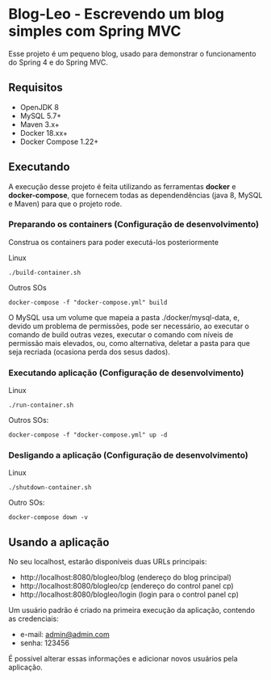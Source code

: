 # Blog-Leo - Escrevendo um blog simples com Spring MVC

Esse projeto é um pequeno blog, usado para demonstrar o funcionamento do Spring 4 e do Spring MVC.

## Requisitos

- OpenJDK 8
- MySQL 5.7+
- Maven 3.x+
- Docker 18.xx+
- Docker Compose 1.22+

## Executando

A execução desse projeto é feita utilizando as ferramentas **docker** e **docker-compose**, que fornecem todas as dependendências (java 8, MySQL e Maven) para que o projeto rode.

### Preparando os containers (Configuração de desenvolvimento)

Construa os containers para poder executá-los posteriormente

Linux

`./build-container.sh`

Outros SOs

`docker-compose -f "docker-compose.yml" build`

O MySQL usa um volume que mapeia a pasta ./docker/mysql-data, e, devido um problema de permissões, pode ser necessário, ao executar o comando de build outras vezes, executar o comando com níveis de permissão mais elevados, ou, como alternativa, deletar a pasta para que seja recriada (ocasiona perda dos sesus dados).


### Executando aplicação (Configuração de desenvolvimento)

Linux

`./run-container.sh`

Outros SOs:

`docker-compose -f "docker-compose.yml" up -d`

### Desligando a aplicação (Configuração de desenvolvimento)

Linux 

`./shutdown-container.sh`

Outro SOs:

`docker-compose down -v`

## Usando a aplicação

No seu localhost, estarão disponíveis duas URLs principais:
- http://localhost:8080/blogleo/blog (endereço do blog principal)
- http://localhost:8080/blogleo/cp (endereço do control panel cp)
- http://localhost:8080/blogleo/login (login para o control panel cp)

Um usuário padrão é criado na primeira execução da aplicação, contendo as credenciais:
- e-mail: admin@admin.com
- senha: 123456

É possível alterar essas informações e adicionar novos usuários pela aplicação.